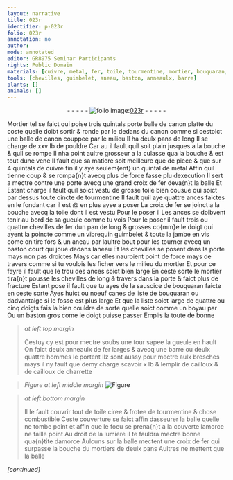 ```yaml
---
layout: narrative
title: 023r
identifier: p-023r
folio: 023r
annotation: no
author:
mode: annotated
editor: GR8975 Seminar Participants
rights: Public Domain
materials: [cuivre, metal, fer, toile, tourmentine, mortier, bouquaran, cailloux, cailloux de charrette, ciree, chose combustible, mortiers]
tools: [chevilles, guimbelet, aneau, baston, anneaulx, barre]
plants: []
animals: []
---
```


<div class="folio" align="center">- - - - - <a href="http://gallica.bnf.fr/ark:/12148/btv1b10500001g/f51.image" target="_blank"><img src="https://cu-mkp.github.io/2017-workshop-edition/assets/photo-icon.png" alt="folio image: " style="display:inline-block; margin-bottom:-3px;"/>023r</a> - - - - - </div>  
  
Mortier tel se faict qui poise trois <span class="ms">quintals</span> porte balle
 de canon platte du coste quelle doibt sortir & ronde par le
 dedans du canon comme si cestoict une balle de canon couppee
 par le milieu Il ha deulx <span class="ms">pans</span> de long Il se charge
 de xxv <span class="ms">lb</span> de pouldre Car au il fault quil soit plain
 jusques a la bouche & quil se rompe Il nha point
 aultre grosseur a la culasse qua la bouche & est tout
 dune vene Il fault que sa matiere soit meilleure que de
 piece & que sur 4 <span class="ms">quintals</span> de <span class="m">cuivre</span> fin il y aye seulem{ent}
 un <span class="ms">quintal</span> de <span class="m">metal</span> Affin quil tienne coup & se rompa{n}t
 avecq plus de force fasse plu dexecution Il sert a
 mectre contre une porte avecq une grand croix de <span class="m">fer</span> deva{n}t
 la balle Et Estant charge il fault quil soict vestu de
 grosse <span class="m">toile</span> bien cousue qui soict par dessus toute oincte
 de <span class="m">tourmentine</span> Il fault quil aye quattre ances faictes
 en le fondant car il est @ en plus ayse a poser La croix de
 <span class="m">fer</span> se joinct a la bouche avecq la <span class="m">toile</span> dont il est vestu
 Pour le poser il Les ances se doibvent tenir au bord
 de sa gueule comme tu vois Pour le poser il fault trois
 ou quattre <span class="tl">chevilles</span> de <span class="m">fer</span> dun <span class="ms">pan</span> de long & grosses co{mm}e le <span class="ms"><span class="bp">doigt</span></span> qui ayent la
 poincte comme un vibrequin <span class="tl">guimbelet</span> & toute la jambe en vis come on tire fors & un <span class="tl">aneau</span> par laultre bout
 pour les tourner avecq un <span class="tl">baston</span> court qui joue dedans
 l<span class="tl">aneau</span> Et les <span class="tl">chevilles</span> se posent dans la porte mays
 non pas droictes Mays car elles nauroient point de force
 mays de travers comme si tu voulois les ficher vers le
 milieu du <span class="m">mortier</span> Et pour ce fayre il fault que le trou
 des ances soict bien large En ceste sorte le <span class="m">mortier</span> tira{n}t
 pousse les <span class="tl">chevilles</span> de long & travers dans la porte &
 faict plus de fracture Estant pose il fault que tu ayes
 de la sauscice de <span class="m">bouquaran</span> faicte en ceste sorte
 Ayes huict ou noeuf <span class="ms">canes</span> de liste de <span class="m">bouquaran</span> ou
 dadvantaige si le fosse est plus large Et que la liste
 soict large de quattre ou cinq <span class="ms"><span class="bp">doigts</span></span> fais la bien couldre
 de sorte quelle soict comme un boyau par Ou un <span class="tl">baston</span>
 gros come le <span class="bp">doigt</span> puisse passer Emplis la toute de bonne

 
> *at left top margin*
> 
>   Cestuy cy est pour
 mectre soubs une
 tour sapee la
 gueule en hault
 On faict deulx
 <span class="tl">anneaulx</span> de <span class="m">fer</span>
 larges & avecq
 une <span class="tl">barre</span> ou
 deulx quattre
 hommes le portent
 Ilz sont aussy
 pour mectre aulx
 bresches mays il
 ny fault que demy
 charge scavoir x <span class="ms">lb</span>
 & lemplir de <span class="m">cailloux</span>
 & de <span class="m">cailloux de
 charrette</span>
 
> *Figure*
> *at left middle margin*
> <a href="https://drive.google.com/open?id=0B9-oNrvWdlO5RzRNM284T3Q0eTQ" target="_blank"><img src="https://cu-mkp.github.io/GR8975-edition/assets/photo-icon.png" alt="Figure" style="display:inline-block; margin-bottom:-3px;"/></a>
 
> *at left bottom margin*
> 
>   Il le fault couvrir
 tout de <span class="m">toile</span> <span class="m">ciree</span> &
 frotee de <span class="m">tourmentine</span>
 & <span class="m">chose combustible</span>
 Ceste couverture se
 faict affin dasseurer
 la balle quelle ne
 tombe point et affin
 que le foeu se prena{n}t
 a la couverte lamorce
 ne faille point Au
 droit de la lumiere
 il te fauldra
 mectre bonne qua{n}tite
 damorce Aulcuns
 sur la balle mectent
 une croix de <span class="m">fer</span> qui
 surpasse la bouche
 du <span class="m">mortiers</span> de deulx
 <span class="ms">pans</span> Aultres ne
 mettent que la balle
 
*[continued]*
 
